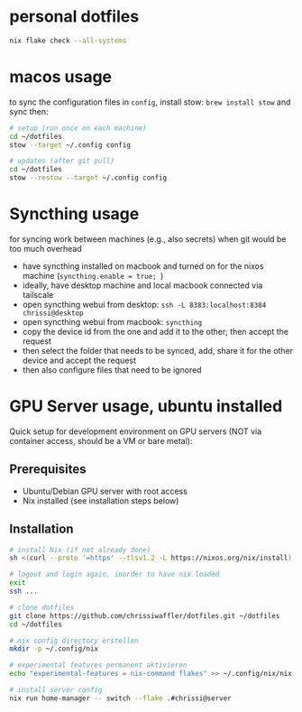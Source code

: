 # personal dotfiles

```bash
nix flake check --all-systems
```

# macos usage

to sync the configuration files in `config`, install stow: `brew install stow`
and sync then:

```bash
# setup (run once on each machine)
cd ~/dotfiles
stow --target ~/.config config

# updates (after git pull)
cd ~/dotfiles
stow --restow --target ~/.config config
```

# Syncthing usage

for syncing work between machines (e.g., also secrets) when git would be too much overhead

- have syncthing installed on macbook and turned on for the nixos machine (`syncthing.enable = true; `)
- ideally, have desktop machine and local macbook connected via tailscale
- open syncthing webui from desktop: `ssh -L 8383:localhost:8384 chrissi@desktop`
- open syncthing webui from macbook: `syncthing`
- copy the device id from the one and add it to the other; then accept the request
- then select the folder that needs to be synced, add, share it for the other device and accept the request
- then also configure files that need to be ignored

# GPU Server usage, ubuntu installed

Quick setup for development environment on GPU servers (NOT via container access, should be a VM or bare metal):

## Prerequisites

- Ubuntu/Debian GPU server with root access
- Nix installed (see installation steps below)

## Installation

```bash
# install Nix (if not already done)
sh <(curl --proto '=https' --tlsv1.2 -L https://nixos.org/nix/install) --daemon

# logout and login again, inorder to have nix loaded
exit
ssh ...

# clone dotfiles
git clone https://github.com/chrissiwaffler/dotfiles.git ~/dotfiles
cd ~/dotfiles

# nix config directory erstellen
mkdir -p ~/.config/nix

# experimental features permanent aktivieren
echo "experimental-features = nix-command flakes" >> ~/.config/nix/nix.conf

# install server config
nix run home-manager -- switch --flake .#chrissi@server
```

